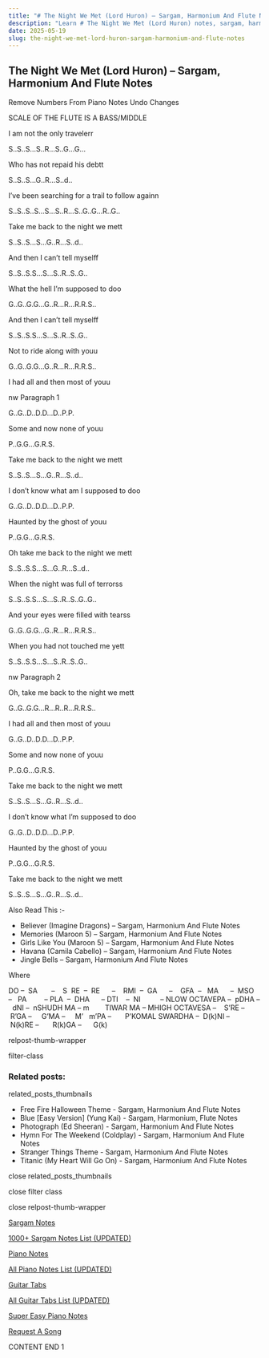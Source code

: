 ```yaml
---
title: "# The Night We Met (Lord Huron) – Sargam, Harmonium And Flute Notes"
description: "Learn # The Night We Met (Lord Huron) notes, sargam, harmonium notations and flute notes. Easy step-by-step tutorial for beginners."
date: 2025-05-19
slug: the-night-we-met-lord-huron-sargam-harmonium-and-flute-notes
---
```


## The Night We Met (Lord Huron) – Sargam, Harmonium And Flute Notes

Remove Numbers From Piano Notes
Undo Changes

SCALE OF THE FLUTE IS A BASS/MIDDLE

I am not the only travelerr

S..S..S…S..R…S..G…G…

Who has not repaid his debtt

S..S..S…G..R…S..d..

I’ve been searching for a trail to follow againn

S..S..S..S…S…S..R…S..G..G…R..G..

Take me back to the night we mett

S..S..S…S…G..R…S..d..

And then I can’t tell myselff

S..S..S.S…S…S..R..S..G..

What the hell I’m supposed to doo

G..G..G.G…G..R…R…R.R.S..

And then I can’t tell myselff

S..S..S.S…S…S..R..S..G..

Not to ride along with youu

G..G..G.G…G..R…R…R.R.S..

I had all and then most of youu

nw Paragraph 1

G..G..D..D.D…D..P.P.

Some and now none of youu

P..G.G…G.R.S.

Take me back to the night we mett

S..S..S…S…G..R…S..d..

I don’t know what am I supposed to doo

G..G..D..D.D…D..P.P.

Haunted by the ghost of youu

P..G.G…G.R.S.

Oh take me back to the night we mett

S..S..S.S…S…G..R…S..d..

When the night was full of terrorss

S..S..S.S…S…S..R..S..G..G..

And your eyes were filled with tearss

G..G..G.G…G..R…R…R.R.S..

When you had not touched me yett

S..S..S.S…S…S..R..S..G..

nw Paragraph 2

Oh, take me back to the night we mett

G..G..G.G…R…R..R…R.R.S..

I had all and then most of youu

G..G..D..D.D…D..P.P.

Some and now none of youu

P..G.G…G.R.S.

Take me back to the night we mett

S..S..S…S…G..R…S..d..

I don’t know what I’m supposed to doo

G..G..D..D.D…D..P.P.

Haunted by the ghost of youu

P..G.G…G.R.S.

Take me back to the night we mett

S..S..S…S…G..R…S..d..

Also Read This :-

* Believer (Imagine Dragons) – Sargam, Harmonium And Flute Notes
* Memories (Maroon 5) – Sargam, Harmonium And Flute Notes
* Girls Like You (Maroon 5) – Sargam, Harmonium And Flute Notes
* Havana (Camila Cabello) – Sargam, Harmonium And Flute Notes
* Jingle Bells – Sargam, Harmonium And Flute Notes

Where

DO –  SA       –    S  RE  –  RE      –    RMI  –  GA      –    GFA  –   MA      –  MSO  –   PA         – PLA  –  DHA      – DTI    –  NI          – NLOW OCTAVEPA –  pDHA –  dNI –  nSHUDH MA – m        TIWAR MA – MHIGH OCTAVESA –    S’RE –     R’GA –     G’MA –     M’   m’PA –       P’KOMAL SWARDHA –  D(k)NI –       N(k)RE –       R(k)GA –      G(k)

relpost-thumb-wrapper

filter-class

### Related posts:

related_posts_thumbnails

* Free Fire Halloween Theme - Sargam, Harmonium And Flute Notes
* Blue [Easy Version] (Yung Kai) - Sargam, Harmonium, Flute Notes
* Photograph (Ed Sheeran) - Sargam, Harmonium And Flute Notes
* Hymn For The Weekend (Coldplay) - Sargam, Harmonium And Flute Notes
* Stranger Things Theme - Sargam, Harmonium And Flute Notes
* Titanic (My Heart Will Go On) - Sargam, Harmonium And Flute Notes

close related_posts_thumbnails

close filter class

close relpost-thumb-wrapper

[Sargam Notes](/sargam-notes.html)

[1000+ Sargam Notes List (UPDATED)](/all-songs-list-sargam-notes.html)

[Piano Notes](/piano-notes.html)

[All Piano Notes List (UPDATED)](/all-songs-list-piano-notes.html)

[Guitar Tabs](/guitar-tabs.html)

[All Guitar Tabs List (UPDATED)](/all-songs-list-guitar-tabs.html)

[Super Easy Piano Notes](https://studywall.in/)

[Request A Song](/request-a-song.html)

CONTENT END 1

